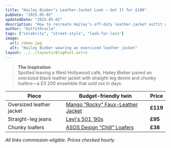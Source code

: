 ```yaml
---
title: "Hailey Bieber’s Leather-Jacket Look — Get It for £180"
pubDate: "2025-05-02"
updatedDate: "2025-05-02"
description: "How to recreate Hailey’s off-duty leather-jacket outfit with affordable pieces in stock right now."
author: "OutfitOracle"
tags: ["celebrity", "street-style", "look-for-less"]
image:
  url: /demo.jpg
  alt: "Hailey Bieber wearing an oversized leather jacket"
layout: ../../layouts/BlogPost.astro
---
```


> **The Inspiration**  
> Spotted leaving a West Hollywood café, Hailey Bieber paired an oversized black leather jacket with straight-leg denim and chunky loafers—a £3 200 ensemble that sold out in days.

| Piece | Budget-friendly twin | Price |
|-------|----------------------|-------|
| Oversized leather jacket | [Mango “Rocky” Faux-Leather Jacket](https://go.skimresources.com?id=TEST123&url=https%3A%2F%2Fshop.mango.com%2Fgb%2Fwoman%2Fjackets-leather%2Foversized-faux-leather-jacket_87154019.html) | **£119** |
| Straight-leg jeans | [Levi's 501 ‘90s](https://go.skimresources.com?id=TEST123&url=https%3A%2F%2Fwww.levi.com%2FGB%2Fen_GB%2Fclothing%2Fwomen%2Fjeans%2F501-90s-womens-jeans%2Fp%2F362000040) | **£95** |
| Chunky loafers | [ASOS Design “Chill” Loafers](https://go.skimresources.com?id=TEST123&url=https%3A%2F%2Fwww.asos.com%2Fasos-design%2Fasos-design-chill-chunky-loafers-in-black%2Fprd%2F203110169) | **£38** |

*All links commission-eligible. Prices checked hourly.*

